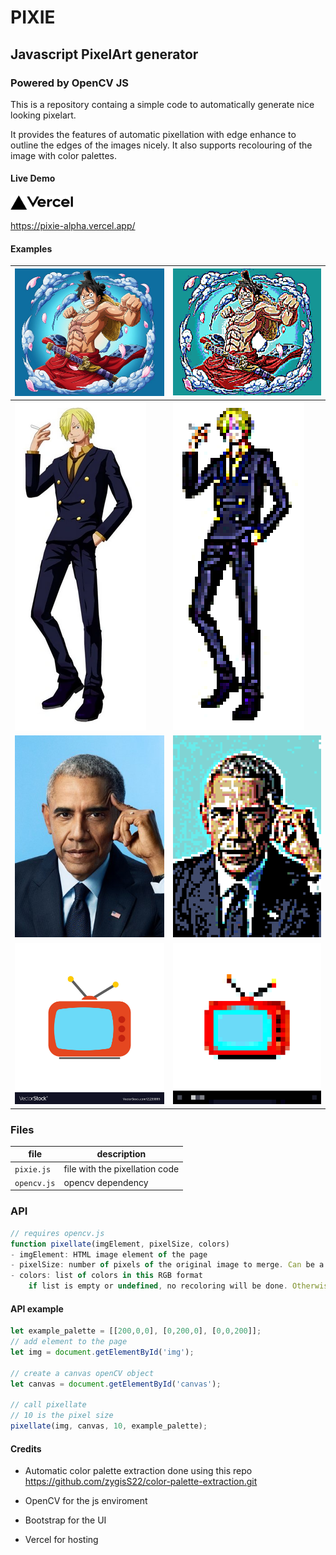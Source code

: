 # PIXIE
## Javascript PixelArt generator
### Powered by OpenCV JS

This is a repository containg a simple code to automatically generate nice looking pixelart.

It provides the features of automatic pixellation with edge enhance to outline the edges of the images nicely. It also supports recolouring of the image with color palettes.

#### Live Demo

[<img src="assets/vercel.png" width=100>](https://pixie-alpha.vercel.app/) 

https://pixie-alpha.vercel.app/
#### Examples

|![alt text](assets/img.png "Title")|![alt text](assets/pixellated/luffy-5px.png "Title")|
|---|---|
|![alt text](assets/sanji.webp "Title")|![alt text](assets/pixellated/sanji-5px.png "Title")|
|![alt text](assets/obama.jpeg "Title")|![alt text](assets/pixellated/Obama%20pix.png "Title")|
|![alt text](assets/tv_icon.jpg "Title")|![alt text](assets/pixellated/tv_icon-30px.png "Title")|

### Files

|file|description|
|---|---|
|`pixie.js`| file with the pixellation code|
|`opencv.js` | opencv dependency|

### API

```js
// requires opencv.js 
function pixellate(imgElement, pixelSize, colors)
- imgElement: HTML image element of the page
- pixelSize: number of pixels of the original image to merge. Can be a float or int, from 0 to min(img.width, img.height)
- colors: list of colors in this RGB format
    if list is empty or undefined, no recoloring will be done. Otherwise recolouring using
```

#### API example
```js
let example_palette = [[200,0,0], [0,200,0], [0,0,200]];
// add element to the page
let img = document.getElementById('img');

// create a canvas openCV object
let canvas = document.getElementById('canvas');

// call pixellate
// 10 is the pixel size
pixellate(img, canvas, 10, example_palette);
```

#### Credits

- Automatic color palette extraction done using this repo
https://github.com/zygisS22/color-palette-extraction.git 

- OpenCV for the js enviroment
- Bootstrap for the UI
- Vercel for hosting
